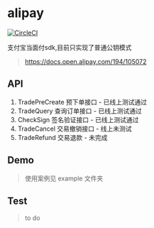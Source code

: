 # alipay

[![CircleCI](https://circleci.com/gh/unliar/alipay/tree/master.svg?style=svg)](https://circleci.com/gh/unliar/alipay/tree/master)

支付宝当面付sdk,目前只实现了普通公钥模式

> https://docs.open.alipay.com/194/105072
## API
1. TradePreCreate 预下单接口 - 已线上测试通过
2. TradeQuery 查询订单接口 - 已线上测试通过
3. CheckSign 签名验证接口 - 已线上测试通过
4. TradeCancel 交易撤销接口 - 线上未测试
5. TradeRefund  交易退款 - 未完成
## Demo

> 使用案例见 example 文件夹

## Test 
> to do 


